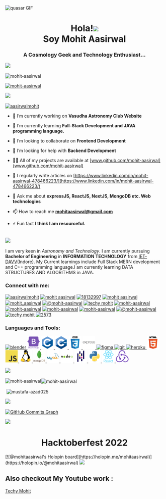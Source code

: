 <div style="align: center">
<img src="https://github.com/Mohit-Aasirwal/Mohit-Aasirwal/blob/main/BH_AccretionDisk_Sim_Banner_360.gif" alt='quasar GIF' >
</div>

<h1 align="center">Hola!<img src="https://user-images.githubusercontent.com/18350557/176309783-0785949b-9127-417c-8b55-ab5a4333674e.gif"><br> Soy Mohit Aasirwal</h1>
<h3 align="center">A Cosmology Geek and Technology Enthusiast...</h3>
<img src="https://raw.githubusercontent.com/andreasbm/readme/master/assets/lines/water.png">
<p align="left"> <img src="https://komarev.com/ghpvc/?username=mohit-aasirwal&label=Profile%20views&color=0e75b6&style=flat" alt="mohit-aasirwal" /></p>

<p align="left"> <a href="https://github.com/ryo-ma/github-profile-trophy"><img src="https://github-profile-trophy.vercel.app/?username=mohit-aasirwal" alt="mohit-aasirwal" /></a> </p>
<img src="https://raw.githubusercontent.com/andreasbm/readme/master/assets/lines/water.png">
<p align="left"> <a href="https://twitter.com/aasirwalmohit" target="blank"><img src="https://img.shields.io/twitter/follow/aasirwalmohit?logo=twitter&style=for-the-badge" alt="aasirwalmohit" /></a> </p>

- 🔭 I’m currently working on **Vasudha Astronomy Club Website**

- 🌱 I’m currently learning **Full-Stack Development and JAVA programming language.**

- 👯 I’m looking to collaborate on **Frontend Development**

- 🤝 I’m looking for help with **Backend Development**

- 👨‍💻 All of my projects are available at [www.github.com/mohit-aasirwal](www.github.com/mohit-aasirwal)

- 📝 I regularly write articles on [https://www.linkedin.com/in/mohit-aasirwal-478466223/](https://www.linkedin.com/in/mohit-aasirwal-478466223/)

- 💬 Ask me about **expressJS, ReactJS, NextJS, MongoDB etc. Web technologies**

- 📫 How to reach me **mohitaasirwal@gmail.com**

- ⚡ Fun fact **I think I am resourceful.**
<br>
<img src="https://raw.githubusercontent.com/andreasbm/readme/master/assets/lines/water.png">
<p>
  I am very keen in <em>Astronomy and Technology</em>.
  I am currently pursuing <strong>Bachelor of Engineering</strong> in  <b>INFORMATION TECHNOLOGY</b> from <u>IET-DAVV</u>(Indore).
My Current learnings include Full Stack MERN development and C++ programming language.I am currently learning DATA STRUCTURES AND ALGORITHMS in JAVA.

</p>
<h3 align="left">Connect with me:</h3>
<p align="left">
<a href="https://twitter.com/aasirwalmohit" target="blank"><img align="center" src="https://raw.githubusercontent.com/rahuldkjain/github-profile-readme-generator/master/src/images/icons/Social/twitter.svg" alt="aasirwalmohit" height="30" width="40" /></a>
<a href="https://linkedin.com/in/mohit aasirwal" target="blank"><img align="center" src="https://raw.githubusercontent.com/rahuldkjain/github-profile-readme-generator/master/src/images/icons/Social/linked-in-alt.svg" alt="mohit aasirwal" height="30" width="40" /></a>
<a href="https://stackoverflow.com/users/18132997" target="blank"><img align="center" src="https://raw.githubusercontent.com/rahuldkjain/github-profile-readme-generator/master/src/images/icons/Social/stack-overflow.svg" alt="18132997" height="30" width="40" /></a>
<a href="https://fb.com/mohit aasirwal" target="blank"><img align="center" src="https://raw.githubusercontent.com/rahuldkjain/github-profile-readme-generator/master/src/images/icons/Social/facebook.svg" alt="mohit aasirwal" height="30" width="40" /></a>
<a href="https://instagram.com/mohit_aasirwal" target="blank"><img align="center" src="https://raw.githubusercontent.com/rahuldkjain/github-profile-readme-generator/master/src/images/icons/Social/instagram.svg" alt="mohit_aasirwal" height="30" width="40" /></a>
<a href="https://medium.com/@mohit-aasirwal" target="blank"><img align="center" src="https://raw.githubusercontent.com/rahuldkjain/github-profile-readme-generator/master/src/images/icons/Social/medium.svg" alt="@mohit-aasirwal" height="30" width="40" /></a>
<a href="https://www.youtube.com/c/techy mohit" target="blank"><img align="center" src="https://raw.githubusercontent.com/rahuldkjain/github-profile-readme-generator/master/src/images/icons/Social/youtube.svg" alt="techy mohit" height="30" width="40" /></a>
<a href="https://www.codechef.com/users/mohit-aasirwal" target="blank"><img align="center" src="https://cdn.jsdelivr.net/npm/simple-icons@3.1.0/icons/codechef.svg" alt="mohit-aasirwal" height="30" width="40" /></a>
<a href="https://www.hackerrank.com/mohit-aasirwal" target="blank"><img align="center" src="https://raw.githubusercontent.com/rahuldkjain/github-profile-readme-generator/master/src/images/icons/Social/hackerrank.svg" alt="mohit-aasirwal" height="30" width="40" /></a>
<a href="https://codeforces.com/profile/mohit-aasirwal" target="blank"><img align="center" src="https://raw.githubusercontent.com/rahuldkjain/github-profile-readme-generator/master/src/images/icons/Social/codeforces.svg" alt="mohit-aasirwal" height="30" width="40" /></a>
<a href="https://www.leetcode.com/mohit-aasirwal" target="blank"><img align="center" src="https://raw.githubusercontent.com/rahuldkjain/github-profile-readme-generator/master/src/images/icons/Social/leet-code.svg" alt="mohit-aasirwal" height="30" width="40" /></a>
<a href="https://www.hackerearth.com/@mohit-aasirwal" target="blank"><img align="center" src="https://raw.githubusercontent.com/rahuldkjain/github-profile-readme-generator/master/src/images/icons/Social/hackerearth.svg" alt="@mohit-aasirwal" height="30" width="40" /></a>
<a href="https://auth.geeksforgeeks.org/user/techy mohit" target="blank"><img align="center" src="https://raw.githubusercontent.com/rahuldkjain/github-profile-readme-generator/master/src/images/icons/Social/geeks-for-geeks.svg" alt="techy mohit" height="30" width="40" /></a>
<a href="https://discord.gg/2573" target="blank"><img align="center" src="https://raw.githubusercontent.com/rahuldkjain/github-profile-readme-generator/master/src/images/icons/Social/discord.svg" alt="2573" height="30" width="40" /></a>
</p>

<h3 align="left">Languages and Tools:</h3>
<p align="left"> <a href="https://www.blender.org/" target="_blank" rel="noreferrer"> <img src="https://download.blender.org/branding/community/blender_community_badge_white.svg" alt="blender" width="40" height="40"/> </a> <a href="https://getbootstrap.com" target="_blank" rel="noreferrer"> <img src="https://raw.githubusercontent.com/devicons/devicon/master/icons/bootstrap/bootstrap-plain-wordmark.svg" alt="bootstrap" width="40" height="40"/> </a> <a href="https://www.cprogramming.com/" target="_blank" rel="noreferrer"> <img src="https://raw.githubusercontent.com/devicons/devicon/master/icons/c/c-original.svg" alt="c" width="40" height="40"/> </a> <a href="https://www.w3schools.com/cpp/" target="_blank" rel="noreferrer"> <img src="https://raw.githubusercontent.com/devicons/devicon/master/icons/cplusplus/cplusplus-original.svg" alt="cplusplus" width="40" height="40"/> </a> <a href="https://www.w3schools.com/css/" target="_blank" rel="noreferrer"> <img src="https://raw.githubusercontent.com/devicons/devicon/master/icons/css3/css3-original-wordmark.svg" alt="css3" width="40" height="40"/> </a> <a href="https://expressjs.com" target="_blank" rel="noreferrer"> <img src="https://raw.githubusercontent.com/devicons/devicon/master/icons/express/express-original-wordmark.svg" alt="express" width="40" height="40"/> </a> <a href="https://www.figma.com/" target="_blank" rel="noreferrer"> <img src="https://www.vectorlogo.zone/logos/figma/figma-icon.svg" alt="figma" width="40" height="40"/> </a> <a href="https://git-scm.com/" target="_blank" rel="noreferrer"> <img src="https://www.vectorlogo.zone/logos/git-scm/git-scm-icon.svg" alt="git" width="40" height="40"/> </a> <a href="https://heroku.com" target="_blank" rel="noreferrer"> <img src="https://www.vectorlogo.zone/logos/heroku/heroku-icon.svg" alt="heroku" width="40" height="40"/> </a> <a href="https://www.w3.org/html/" target="_blank" rel="noreferrer"> <img src="https://raw.githubusercontent.com/devicons/devicon/master/icons/html5/html5-original-wordmark.svg" alt="html5" width="40" height="40"/> </a> <a href="https://developer.mozilla.org/en-US/docs/Web/JavaScript" target="_blank" rel="noreferrer"> <img src="https://raw.githubusercontent.com/devicons/devicon/master/icons/javascript/javascript-original.svg" alt="javascript" width="40" height="40"/> </a> <a href="https://www.linux.org/" target="_blank" rel="noreferrer"> <img src="https://raw.githubusercontent.com/devicons/devicon/master/icons/linux/linux-original.svg" alt="linux" width="40" height="40"/> </a> <a href="https://www.mongodb.com/" target="_blank" rel="noreferrer"> <img src="https://raw.githubusercontent.com/devicons/devicon/master/icons/mongodb/mongodb-original-wordmark.svg" alt="mongodb" width="40" height="40"/> </a> <a href="https://www.mysql.com/" target="_blank" rel="noreferrer"> <img src="https://raw.githubusercontent.com/devicons/devicon/master/icons/mysql/mysql-original-wordmark.svg" alt="mysql" width="40" height="40"/> </a> <a href="https://nodejs.org" target="_blank" rel="noreferrer"> <img src="https://raw.githubusercontent.com/devicons/devicon/master/icons/nodejs/nodejs-original-wordmark.svg" alt="nodejs" width="40" height="40"/> </a> <a href="https://pandas.pydata.org/" target="_blank" rel="noreferrer"> <img src="https://raw.githubusercontent.com/devicons/devicon/2ae2a900d2f041da66e950e4d48052658d850630/icons/pandas/pandas-original.svg" alt="pandas" width="40" height="40"/> </a> <a href="https://www.python.org" target="_blank" rel="noreferrer"> <img src="https://raw.githubusercontent.com/devicons/devicon/master/icons/python/python-original.svg" alt="python" width="40" height="40"/> </a> <a href="https://reactjs.org/" target="_blank" rel="noreferrer"> <img src="https://raw.githubusercontent.com/devicons/devicon/master/icons/react/react-original-wordmark.svg" alt="react" width="40" height="40"/> </a> <a href="https://redux.js.org" target="_blank" rel="noreferrer"> <img src="https://raw.githubusercontent.com/devicons/devicon/master/icons/redux/redux-original.svg" alt="redux" width="40" height="40"/> </a>  </p>
<img src="https://raw.githubusercontent.com/andreasbm/readme/master/assets/lines/water.png">
<p><img align="left" src="https://github-readme-stats.vercel.app/api/top-langs?username=mohit-aasirwal&show_icons=true&locale=en&layout=compact" alt="mohit-aasirwal" /></p>

<p><img align="center" src="https://github-readme-streak-stats.herokuapp.com/?user=mohit-aasirwal&" alt="mohit-aasirwal" /></p>
<p>&nbsp;<img align="center" src="https://github-readme-stats.vercel.app/api?username=mohit-aasirwal&show_icons=true&locale=en" alt="mustafa-azad025" /></p>

<img src="https://raw.githubusercontent.com/andreasbm/readme/master/assets/lines/water.png">

<a href="http://www.github.com/Mohit-Aasirwal"><img src="https://activity-graph.herokuapp.com/graph?username=Mohit-Aasirwal&bg_color=1c1917&color=ffffff&line=0891b2&point=ffffff&area_color=1c1917&area=true&hide_border=true&custom_title=GitHub%20Commits%20Graph" alt="GitHub Commits 
  Graph" /></a>

<img src="https://raw.githubusercontent.com/andreasbm/readme/master/assets/lines/water.png">
<h1 align='center'>Hacktoberfest 2022 </h1>
[![@mohitaasirwal's Holopin board](https://holopin.me/mohitaasirwal)](https://holopin.io/@mohitaasirwal)

<img src="https://raw.githubusercontent.com/andreasbm/readme/master/assets/lines/water.png">

<h2>Also checkout My Youtube work :</h2>
<a href="https://www.youtube.com/channel/UCj_0k9FSTb8Wzz60Mqlbc6A" alt="Techy Mohit">Techy Mohit</a>


<!--
**Mohit-Aasirwal/Mohit-Aasirwal** is a ✨ _special_ ✨ repository because its `README.md` (this file) appears on your GitHub profile.

Here are some ideas to get you started:

- 🔭 I’m currently working on ...
- 🌱 I’m currently learning ...
- 👯 I’m looking to collaborate on ...
- 🤔 I’m looking for help with ...
- 💬 Ask me about ...
- 📫 How to reach me: ...
- 😄 Pronouns: ...
- ⚡ Fun fact: ...
-->
